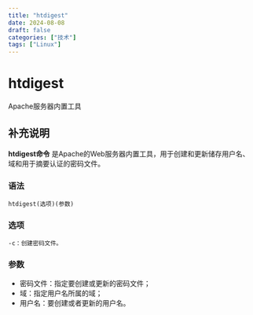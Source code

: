 ```yaml
---
title: "htdigest"
date: 2024-08-08
draft: false
categories: ["技术"]
tags: ["Linux"]
---
```

htdigest
===

Apache服务器内置工具

## 补充说明

**htdigest命令** 是Apache的Web服务器内置工具，用于创建和更新储存用户名、域和用于摘要认证的密码文件。

###  语法

```shell
htdigest(选项)(参数)
```

###  选项

```shell
-c：创建密码文件。
```

###  参数

*   密码文件：指定要创建或更新的密码文件；
*   域：指定用户名所属的域；
*   用户名：要创建或者更新的用户名。


